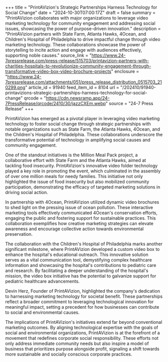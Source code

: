 +++
title = "PrintAVizion's Strategic Partnerships Harness Technology for Social Change"
date = "2024-10-30T07:00:17Z"
draft = false
summary = "PrintAVizion collaborates with major organizations to leverage video marketing technology for community engagement and addressing social issues, showcasing the power of purpose-driven innovation."
description = "PrintAVizion partners with State Farm, Atlanta Hawks, 4Ocean, and Children's Hospital of Philadelphia to drive impactful change through video marketing technology. These collaborations showcase the power of storytelling to incite action and engage with audiences effectively, supporting noble causes."
source_link = "https://www.24-7pressrelease.com/press-release/515703/printavizion-partners-with-charities-hospitals-to-revolutionize-community-engagement-through-transformative-video-box-video-brochure-projects"
enclosure = "https://www.24-7pressrelease.com/attachments/051/press_release_distribution_0515703_210299.png"
article_id = 91940
feed_item_id = 8104
url = "/202410/91940-printavizions-strategic-partnerships-harness-technology-for-social-change"
qrcode = "https://cdn.newsramp.app/24-7PressRelease/qrcode/2410/30/jazzCXEm.webp"
source = "24-7 Press Release"
+++

<p>PrintAVizion has emerged as a pivotal player in leveraging video marketing technology to foster social change through strategic partnerships with notable organizations such as State Farm, the Atlanta Hawks, 4Ocean, and the Children's Hospital of Philadelphia. These collaborations underscore the transformative potential of technology in amplifying social causes and community engagement.</p><p>One of the standout initiatives is the Million Meal Pack project, a collaborative effort with State Farm and the Atlanta Hawks, aimed at tackling food insecurity. PrintAVizion's innovative video folder technology played a key role in promoting the event, which culminated in the assembly of over one million meals for needy families. This initiative not only highlighted the issue of food insecurity but also mobilized community participation, demonstrating the efficacy of targeted marketing solutions in driving social action.</p><p>In partnership with 4Ocean, PrintAVizion utilized dynamic video brochures to shed light on the pressing issue of ocean pollution. These interactive marketing tools effectively communicated 4Ocean's conservation efforts, engaging the public and fostering support for sustainable practices. This collaboration exemplifies how creative marketing strategies can elevate awareness and encourage collective action towards environmental preservation.</p><p>The collaboration with the Children's Hospital of Philadelphia marks another significant milestone, where PrintAVizion developed a custom video box to enhance the hospital's educational outreach. This innovative solution serves as a vital communication tool, demystifying complex healthcare information and showcasing the hospital's contributions to pediatric care and research. By facilitating a deeper understanding of the hospital's mission, the video box initiative has the potential to galvanize support for pediatric healthcare advancements.</p><p>Devin Herz, Founder of PrintAVizion, highlighted the company's dedication to harnessing marketing technology for societal benefit. These partnerships reflect a broader commitment to leveraging technological innovation for meaningful impact, setting a precedent for how businesses can contribute to social and environmental causes.</p><p>The implications of PrintAVizion's initiatives extend far beyond conventional marketing outcomes. By aligning technological expertise with the goals of social and environmental organizations, PrintAVizion is at the forefront of a movement that redefines corporate social responsibility. These efforts not only address immediate community needs but also inspire a model of business that prioritizes purpose alongside profit, signaling a shift towards more sustainable and socially conscious corporate practices.</p>